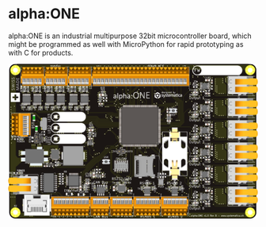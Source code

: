 alpha:ONE
=========

alpha:ONE is an industrial multipurpose 32bit microcontroller board, which might be programmed as well with MicroPython for rapid prototyping as with C for products.

<p align="center">
  <img src="https://github.com/systematica-gmbh/alphaONE/blob/main/docs/img/alphaone.png" alt="alphaONE"/>
</p>
